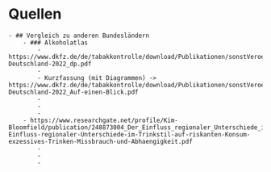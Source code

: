 # Quellen
	- ## Vergleich zu anderen Bundesländern
		- ### Alkoholatlas
			- https://www.dkfz.de/de/tabakkontrolle/download/Publikationen/sonstVeroeffentlichungen/Alkoholatlas-Deutschland-2022_dp.pdf
			-
			- Kurzfassung (mit Diagrammen) -> https://www.dkfz.de/de/tabakkontrolle/download/Publikationen/sonstVeroeffentlichungen/Alkoholatlas-Deutschland-2022_Auf-einen-Blick.pdf
			-
			-
			-
		- https://www.researchgate.net/profile/Kim-Bloomfield/publication/248873004_Der_Einfluss_regionaler_Unterschiede_im_Trinkstil_auf_riskanten_Konsum_exzessives_Trinken_Missbrauch_und_Abhangigkeit/links/55a4e8a908aef604aa040aab/Der-Einfluss-regionaler-Unterschiede-im-Trinkstil-auf-riskanten-Konsum-exzessives-Trinken-Missbrauch-und-Abhaengigkeit.pdf
			-
			-
			-